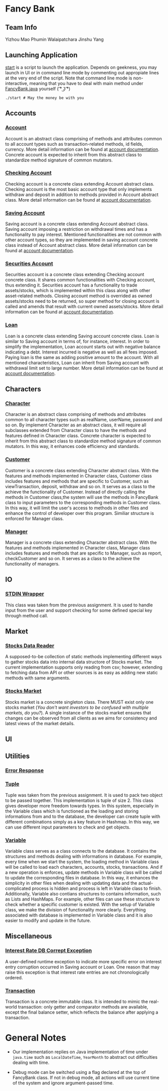 # Fancy Bank
## Team Info
Yizhou Mao
Phumin Walaipatchara
Jinshu Yang
## Launching Application

[start](start) is a script to launch the application. Depends on geekness, you may launch in UI or in command line mode by commenting out appropiate lines at the very end of the script. Note that command line mode is non-interactive, meaning that you have to deal with main method under [FancyBank.java](src/fancybank/FancyBank.java) yourself ( ͡° ͜ʖ ͡°)

```(bash)
./start # May the money be with you
```

## Accounts

### [Account](src/fancybank/account/Account.java)

Account is an abstract class comprising of methods and attributes common to all account types such as transaction-related methods, id fields, currency. More detail information can be found at [account documentation](src/fancybank/account/AccountDocs.md). Concrete account is expected to inherit from this abstract class to standardize method signature of common mutators.

### [Checking Account](src/fancybank/account/CheckingAccount.java)

Checking account is a concrete class extending Account abstract class. Checking account is the most basic account type that only implements withdraw and deposit in addition to methods provided in Account abstract class. More detail information can be found at [account documentation](src/fancybank/account/AccountDocs.md).

### [Saving Account](src/fancybank/account/SavingAccount.java)

Saving account is a concrete class extending Account abstract class. Saving account imposing a restriction on withdrawal times and has a functionality to pay interest. Mentioned functionalities are not common with other account types, so they are implemented in saving account concrete class instead of Account abstract class. More detail information can be found at [account documentation](src/fancybank/account/AccountDocs.md).

### [Securities Account](src/fancybank/account/SecuritiesAccount.java)

Securities account is a concrete class extending Checking account concrete class. It shares common functionalities with Checking account, thus extending it. Securities account has a functionality to trade assets/stocks, which is implemented within this class along with other asset-related methods. Closing account method is overrided as owned assets/stocks need to be returned, so super method for closing account is called and amends that result with current owned assets/stocks. More detail information can be found at [account documentation](src/fancybank/account/AccountDocs.md).

### [Loan](src/fancybank/account/Loan.java)

Loan is a concrete class extending Saving account concrete class. Loan is similar to Saving account in terms of, for instance, interest. In order to simplify the implementation, Loan account starts out with negative balance indicating a debt. Interest incurred is negative as well as all fees imposed. Paying loan is the same as adding positive amount to the account. With all mentioned characteristics, Loan can inherit from Saving account with withdrawal limit set to large number. More detail information can be found at [account documentation](src/fancybank/account/AccountDocs.md).

## Characters

### [Character](src/fancybank/character/Character.java)

Character is an abstract class comprising of methods and attributes common to all character types such as realName, userName, password and so on. By implement Character as an abstract class, it will require all subclasses extended from Character class to have the methods and features defined in Character class. Concrete character is expected to inherit from this abstract class to standardize method signature of common mutators. In this way, it enhances code efficiency and standards.

### [Customer](src/fancybank/character/Customer.java)
Customer is a concrete class extending Character abstract class. With the features and methods implemented in Character class, Customer class includes features and methods that are specific to Customer, such as viewTransaction, deposit, withdraw and so on. It serves as a class to the achieve the functionality of Customer. Instead of directly calling the methods in Customer class,the system will use the methods in FancyBank class to input parameters to the corresponding methods in Customer class. In this way, it will limit the user's access to methods in other files and enhance the control of developer over this program. Similiar structure is enforced for Manager class.

### [Manager](src/fancybank/character/Manager.java)
Manager is a concrete class extending Character abstract class. With the features and methods implemented in Character class, Manager class includes features and methods that are specific to Manager, such as report, checkCustomer and so on. It serves as a class to the achieve the functionality of managers. 

## IO

### [STDIN Wrapper](src/fancybank/io/StdinWrapper.java)

This class was taken from the previous assignment. It is used to handle input from the user and support checking for some defined special key through method call.

## Market

### [Stocks Data Reader](src/fancybank/market/StocksDataReader.java)

A supposed-to-be collection of static methods implementing different ways to gather stocks data into internal data structore of Stocks market. The current implementation supports only reading from csv; however, extending to fetching data from API or other sources is as easy as adding new static methods with same arguments.

### [Stocks Market](src/fancybank/market/StocksMarket.java)

Stocks market is a concrete singleton class. There MUST exist only one stocks market (*You don't want investors to be confused with multiple markets, do you?*). A single instance of the stocks market ensures that changes can be observed from all clients as we aims for consistency and latest views of the market details.

## UI

## Utilities

### [Error Response](src/fancybank/util/ErrorResponse.java)

### [Tuple](src/fancybank/util/Tuple.java)

Tuple was taken from the previous assignment. It is used to pack two object to be passed together. This implementation is tuple of size 2. This class gives developer more freedom towards types. In this system, especially in the Variable class which is functioned as the loading and storing informations from and to the database, the developer can create tuple with different combinations simply as a key feature in Hashmap. In this way, we can use different input parameters to check and get objects.

### [Variable](src/fancybank/util/Variable.java)

Variable class serves as a class connects to the database. It contains the structures and methods dealing with informations in database. For example, every time when we start the system, the loading method in Variable class will be called to load each characters, accounts, stocks, transactions. And if a new operation is enforces, update methods in Variable class will be called to update the corresponding files in database. In this way, it enhances the simplicity in other files when dealing with updating data and the actual-complicated process is hidden and process is left in Variable class to finish. Additionally, Variable also contians structures to contains information, such as Lists and HashMaps. For example, other files can use these structure to check whether a specific customer is existed. With the setup of Variable class, we make the division of functionality more clearly. Everything associated with database is implemented in Variable class and it is also easier to modify and update in the future.

## Miscellaneous

### [Interest Rate DB Corrept Exception](src/fancybank/misc/InterestRateDBCorruptException.java)

A user-defined runtime exception to indicate more specific error on interest entry corruption occurred in Saving account or Loan. One reason that may raise this exception is that interest rate entries are not chronologically ordered.

### [Transaction](src/fancybank/misc/Transaction.java)

Transaction is a concrete immutable class. It is intended to mimic the real-world transaction: only getter and comparator methods are available, except the final balance setter, which reflects the balance after applying a transaction.

# General Notes

- Our implementation replies on Java implementation of time under ```java.time``` such as ```LocalDateTime```, ```YearMonth``` to abstract out difficulties dealing with time.

- Debug mode can be switched using a flag declared at the top of FancyBank class. If not in debug mode, all actions will use current time of the system and ignore argument-passed time.
